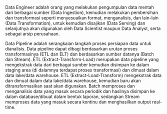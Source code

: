 Data Engineer adalah orang yang melakukan pengumpulan data mentah dari berbagai sumber (Data Ingestion), kemudian melakukan pembersihan dan transformasi seperti menyesuaikan format, menganalisis, dan lain-lain (Data Transformation), untuk kemudian disajikan (Data Serving) dan selanjutnya akan digunakan oleh Data Scientist maupun Data Analyst, serta sebagai arsip perusahaan.

Data Pipeline adalah serangkaian langkah proses persiapan data untuk dianalisis. Data pipeline dapat dibagi berdasarkan urutan proses transformasinya (ETL dan ELT) dan berdasarkan sumber datanya (Batch dan Stream). ETL (Extract-Transform-Load) merupakan data pipeline yang mengekstrak data dari berbagai sumber kemudian disimpan ke dalam staging area (di dalamnya terdapat proses transformasi) dan dimuat dalam data lake/data warehouse. ETL (Extract-Load-Transform) mengekstrak data dan dimuat dalam data lake/data warehouse, kemudian baru akan ditransformasikan saat akan digunakan. Batch memproses dan menganalisis data yang masuk secara periodik dan hasilnya disimpan ke dalam database/dibuat dalam bentuk laporan, sedangkan Stream memproses data yang masuk secara kontinu dan menghasilkan output real-time.